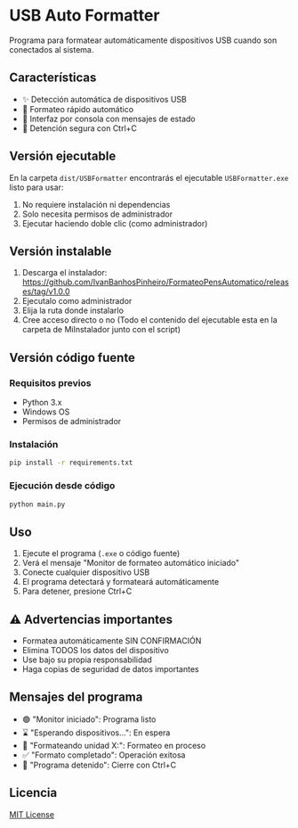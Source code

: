 # USB Auto Formatter

Programa para formatear automáticamente dispositivos USB cuando son conectados al sistema.

## Características

- ✨ Detección automática de dispositivos USB
- 🚀 Formateo rápido automático
- 📝 Interfaz por consola con mensajes de estado
- 🛑 Detención segura con Ctrl+C

## Versión ejecutable

En la carpeta `dist/USBFormatter` encontrarás el ejecutable `USBFormatter.exe` listo para usar:
1. No requiere instalación ni dependencias
2. Solo necesita permisos de administrador
3. Ejecutar haciendo doble clic (como administrador)

## Versión instalable

1. Descarga el instalador: https://github.com/IvanBanhosPinheiro/FormateoPensAutomatico/releases/tag/v1.0.0
2. Ejecutalo como administrador
3. Elija la ruta donde instalarlo
4. Cree acceso directo o no
(Todo el contenido del ejecutable esta en la carpeta de MiInstalador junto con el script)


## Versión código fuente

### Requisitos previos
- Python 3.x
- Windows OS
- Permisos de administrador

### Instalación
```bash
pip install -r requirements.txt
```

### Ejecución desde código
```bash
python main.py
```

## Uso

1. Ejecute el programa (`.exe` o código fuente)
2. Verá el mensaje "Monitor de formateo automático iniciado"
3. Conecte cualquier dispositivo USB
4. El programa detectará y formateará automáticamente
5. Para detener, presione Ctrl+C

## ⚠️ Advertencias importantes

- Formatea automáticamente SIN CONFIRMACIÓN
- Elimina TODOS los datos del dispositivo
- Use bajo su propia responsabilidad
- Haga copias de seguridad de datos importantes

## Mensajes del programa

- 🟢 "Monitor iniciado": Programa listo
- ⌛ "Esperando dispositivos...": En espera
- 🔄 "Formateando unidad X:": Formateo en proceso
- ✅ "Formato completado": Operación exitosa
- 🛑 "Programa detenido": Cierre con Ctrl+C

## Licencia

[MIT License](LICENSE)